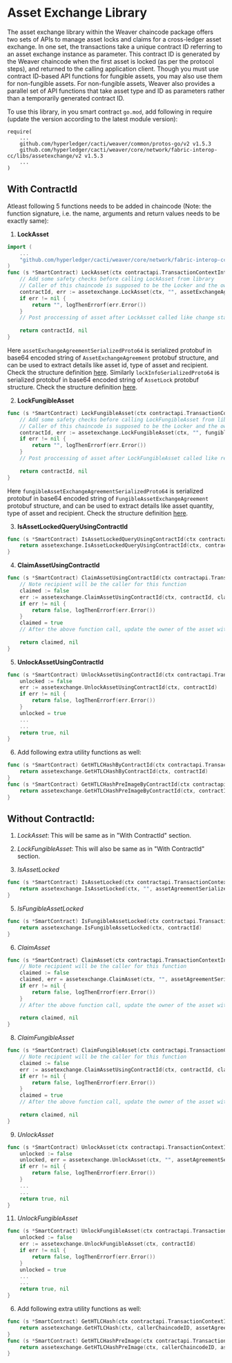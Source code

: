 <!--
 Copyright IBM Corp. All Rights Reserved.

 SPDX-License-Identifier: CC-BY-4.0
 -->
# Asset Exchange Library

The asset exchange library within the Weaver chaincode package offers two sets of APIs to manage asset locks and claims for a cross-ledger asset exchange. In one set, the transactions take a unique contract ID referring to an asset exchange instance as parameter. This contract ID is generated by the Weaver chaincode when the first asset is locked (as per the protocol steps), and returned to the calling application client. Though you must use contract ID-based API functions for fungible assets, you may also use them for non-fungible assets. For non-fungible assets, Weaver also provides a parallel set of API functions that take asset type and ID as parameters rather than a temporarily generated contract ID.

To use this library, in you smart contract `go.mod`, add following in require (update the version according to the latest module version):
```
require(
    ...
    github.com/hyperledger/cacti/weaver/common/protos-go/v2 v1.5.3
    github.com/hyperledger/cacti/weaver/core/network/fabric-interop-cc/libs/assetexchange/v2 v1.5.3
    ...
)
```

## With ContractId

Atleast following 5 functions needs to be added in chaincode (Note: the function signature, i.e. the name,  arguments and return values needs to be exactly same):
1. **LockAsset**
  ```go
  import (
      ...
      "github.com/hyperledger/cacti/weaver/core/network/fabric-interop-cc/libs/assetexchange/v2"
  )
  func (s *SmartContract) LockAsset(ctx contractapi.TransactionContextInterface, assetExchangeAgreementSerializedProto64 string, lockInfoSerializedProto64 string) (string, error) {
      // Add some safety checks before calling LockAsset from library
      // Caller of this chaincode is supposed to be the Locker and the owner of the asset being locked.
      contractId, err := assetexchange.LockAsset(ctx, "", assetExchangeAgreementSerializedProto64, lockInfoSerializedProto64)
      if err != nil {
          return "", logThenErrorf(err.Error())
      }
      // Post proccessing of asset after LockAsset called like change status of the asset so that it can't be spent.
      
      return contractId, nil
  }
  ```
  Here `assetExchangeAgreementSerializedProto64` is serialized protobuf in base64 encoded string of `AssetExchangeAgreement` protobuf structure, and can be used to extract details like asset id, type of asset and recipient. Check the structure definition [here](https://github.com/hyperledger/cacti/blob/main/weaver/rfcs/formats/assets/exchange.md#representing-two-party-asset-exchange-agreements). 
  Similarly `lockInfoSerializedProto64` is serialized protobuf in base64 encoded string of `AssetLock` protobuf structure. Check the structure definition [here](https://github.com/hyperledger/cacti/blob/main/weaver/rfcs/formats/assets/exchange.md#representing-locks-on-assets).
  
2. **LockFungibleAsset**
  ```go
  func (s *SmartContract) LockFungibleAsset(ctx contractapi.TransactionContextInterface, fungibleAssetExchangeAgreementSerializedProto64 string, lockInfoSerializedProto64 string) (string, error) {
      // Add some safety checks before calling LockFungibleAsset from library
      // Caller of this chaincode is supposed to be the Locker and the owner of the asset being locked.
      contractId, err := assetexchange.LockFungibleAsset(ctx, "", fungibleAssetExchangeAgreementSerializedProto64, lockInfoSerializedProto64)
      if err != nil {
          return "", logThenErrorf(err.Error())
      }
      // Post proccessing of asset after LockFungibleAsset called like reduce the amount of tokens owned by the locker, or mark it locked so that it can't be spent.
      
      return contractId, nil
  }
  ```
  Here `fungibleAssetExchangeAgreementSerializedProto64` is serialized protobuf in base64 encoded string of `FungibleAssetExchangeAgreement` protobuf structure, and can be used to extract details like asset quantity, type of asset and recipient. Check the structure definition [here](https://github.com/hyperledger/cacti/blob/main/weaver/rfcs/formats/assets/exchange.md#representing-two-party-asset-exchange-agreements).
  
3. **IsAssetLockedQueryUsingContractId**
  ```go
  func (s *SmartContract) IsAssetLockedQueryUsingContractId(ctx contractapi.TransactionContextInterface, contractId string) (bool, error) {
      return assetexchange.IsAssetLockedQueryUsingContractId(ctx, contractId)
  }
  ```
  
4. **ClaimAssetUsingContractId**
  ```go
  func (s *SmartContract) ClaimAssetUsingContractId(ctx contractapi.TransactionContextInterface, contractId, claimInfoSerializedProto64 string) (bool, error) {
      // Note recipient will be the caller for this function
      claimed := false
      err := assetexchange.ClaimAssetUsingContractId(ctx, contractId, claimInfoSerializedProto64)
      if err != nil {
          return false, logThenErrorf(err.Error())
      }
      claimed = true
      // After the above function call, update the owner of the asset with recipeint/caller
      
      return claimed, nil
  }
  ```
  
5. **UnlockAssetUsingContractId**
  ```go
  func (s *SmartContract) UnlockAssetUsingContractId(ctx contractapi.TransactionContextInterface, contractId string) (bool, error) {
      unlocked := false
      err := assetexchange.UnlockAssetUsingContractId(ctx, contractId)
      if err != nil {
          return false, logThenErrorf(err.Error())
      }
      unlocked = true
      ...
      ...
      return true, nil
  }
  ```

6. Add following extra utility functions as well:
  ```go
  func (s *SmartContract) GetHTLCHashByContractId(ctx contractapi.TransactionContextInterface, contractId string) (string, error) {
      return assetexchange.GetHTLCHashByContractId(ctx, contractId)
  }
  func (s *SmartContract) GetHTLCHashPreImageByContractId(ctx contractapi.TransactionContextInterface, contractId string) (string, error) {
      return assetexchange.GetHTLCHashPreImageByContractId(ctx, contractId)
  }
  ```

## Without ContractId:

1. *LockAsset*: This will be same as in "With ContractId" section.

2. *LockFungibleAsset*: This will also be same as in "With ContractId" section.

3. *IsAssetLocked*
```go
func (s *SmartContract) IsAssetLocked(ctx contractapi.TransactionContextInterface, assetAgreementSerializedProto64 string) (bool, error) {
    return assetexchange.IsAssetLocked(ctx, "", assetAgreementSerializedProto64)
}
```

5. *IsFungibleAssetLocked*
```go
func (s *SmartContract) IsFungibleAssetLocked(ctx contractapi.TransactionContextInterface, contractId string) (bool, error) {
    return assetexchange.IsFungibleAssetLocked(ctx, contractId)
}
```

6. *ClaimAsset*
```go
func (s *SmartContract) ClaimAsset(ctx contractapi.TransactionContextInterface, assetAgreementSerializedProto64 string, claimInfoSerializedProto64 string) (bool, error) {
    // Note recipient will be the caller for this function
    claimed := false
    claimed, err = assetexchange.ClaimAsset(ctx, "", assetAgreementSerializedProto64, claimInfoSerializedProto64)
    if err != nil {
        return false, logThenErrorf(err.Error())
    }
    // After the above function call, update the owner of the asset with recipeint/caller
    
    return claimed, nil
}
```

8. *ClaimFungibleAsset*
```go
func (s *SmartContract) ClaimFungibleAsset(ctx contractapi.TransactionContextInterface, contractId, claimInfoSerializedProto64 string) (bool, error) {
    // Note recipient will be the caller for this function
    claimed := false
    err := assetexchange.ClaimAssetUsingContractId(ctx, contractId, claimInfoSerializedProto64)
    if err != nil {
        return false, logThenErrorf(err.Error())
    }
    claimed = true
    // After the above function call, update the owner of the asset with recipeint/caller
    
    return claimed, nil
}
```

9. *UnlockAsset*
```go
func (s *SmartContract) UnlockAsset(ctx contractapi.TransactionContextInterface, assetAgreementSerializedProto64 string) (bool, error) {
    unlocked := false
    unlocked, err = assetexchange.UnlockAsset(ctx, "", assetAgreementSerializedProto64)
    if err != nil {
        return false, logThenErrorf(err.Error())
    }
    ...
    ...
    return true, nil
}
```

11. *UnlockFungibleAsset*
```go
func (s *SmartContract) UnlockFungibleAsset(ctx contractapi.TransactionContextInterface, contractId string) (bool, error) {
    unlocked := false
    err := assetexchange.UnlockFungibleAsset(ctx, contractId)
    if err != nil {
        return false, logThenErrorf(err.Error())
    }
    unlocked = true
    ...
    ...
    return true, nil
}
```

6. Add following extra utility functions as well:
  ```go
  func (s *SmartContract) GetHTLCHash(ctx contractapi.TransactionContextInterface, callerChaincodeID, assetAgreementBytesBase64 string) (string, error) {
      return assetexchange.GetHTLCHash(ctx, callerChaincodeID, assetAgreementBytesBase64)
  }
  func (s *SmartContract) GetHTLCHashPreImage(ctx contractapi.TransactionContextInterface, callerChaincodeID, assetAgreementBytesBase64 string) (string, error) {
      return assetexchange.GetHTLCHashPreImage(ctx, callerChaincodeID, assetAgreementBytesBase64)
  }
  ```